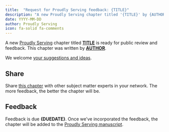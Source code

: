 ```yaml
---
title:  "Request for Proudly Serving feedback: {TITLE}"
description: "A new Proudly Serving chapter titled '{TITLE}' by {AUTHOR} is ready for public review and feedback."
date: YYYY-MM-DD
author: Proudly Serving
icon: fa-solid fa-comments
---
```


A new [Proudly Serving](/) chapter titled **[TITLE](/contents/{LINK})** is ready for public review and feedback. This chapter was written by **[AUTHOR](/people/{AUTHORLINK})**.

We welcome [your suggestions and ideas](/contents/{LINK}).

## Share

Share [this chapter](/contents/{LINK}) with other subject matter experts in your network. The more feedback, the better the chapter will be.

## Feedback

Feedback is due **{DUEDATE}**. Once we’ve incorporated the feedback, the chapter will be added to the [Proudly Serving manuscript](/manuscript/).
